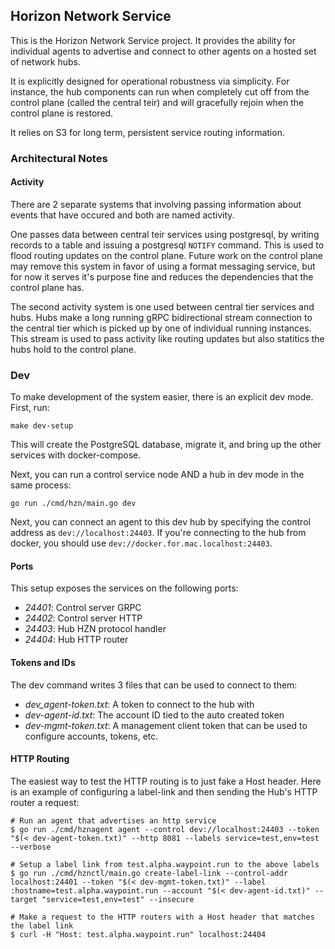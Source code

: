## Horizon Network Service

This is the Horizon Network Service project. It provides the ability for individual agents to advertise
and connect to other agents on a hosted set of network hubs.

It is explicitly designed for operational robustness via simplicity. For instance, the hub components can
run when completely cut off from the control plane (called the central teir) and will gracefully rejoin when
the control plane is restored.

It relies on S3 for long term, persistent service routing information.


### Architectural Notes

#### Activity

There are 2 separate systems that involving passing information about events that have occured and both are
named activity.

One passes data between central teir services using postgresql, by writing records to a table
and issuing a postgresql `NOTIFY` command. This is used to flood routing updates on the control plane.
Future work on the control plane may remove this system in favor of using a format messaging service, but
for now it serves it's purpose fine and reduces the dependencies that the control plane has.

The second activity system is one used between central tier services and hubs. Hubs make a long running
gRPC bidirectional stream connection to the central tier which is picked up by one of individual running
instances. This stream is used to pass activity like routing updates but also statitics the hubs hold to
the control plane.

### Dev

To make development of the system easier, there is an explicit dev mode. First, run:

```
make dev-setup
```

This will create the PostgreSQL database, migrate it, and bring up the other services with
docker-compose.

Next, you can run a control service node AND a hub in dev mode in the same process:

```
go run ./cmd/hzn/main.go dev
```

Next, you can connect an agent to this dev hub by specifying the control address as `dev://localhost:24403`.
If you're connecting to the hub from docker, you should use `dev://docker.for.mac.localhost:24403`.

#### Ports

This setup exposes the services on the following ports:

- _24401_: Control server GRPC
- _24402_: Control server HTTP
- _24403_: Hub HZN protocol handler
- _24404_: Hub HTTP router

#### Tokens and IDs

The dev command writes 3 files that can be used to connect to them:

- _dev_agent-token.txt_: A token to connect to the hub with
- _dev-agent-id.txt_: The account ID tied to the auto created token
- _dev-mgmt-token.txt_: A management client token that can be used to configure accounts, tokens, etc.

#### HTTP Routing

The easiest way to test the HTTP routing is to just fake a Host header. Here is an example of configuring
a label-link and then sending the Hub's HTTP router a request:

```
# Run an agent that advertises an http service
$ go run ./cmd/hznagent agent --control dev://localhost:24403 --token "$(< dev-agent-token.txt)" --http 8081 --labels service=test,env=test --verbose

# Setup a label link from test.alpha.waypoint.run to the above labels
$ go run ./cmd/hznctl/main.go create-label-link --control-addr localhost:24401 --token "$(< dev-mgmt-token.txt)" --label :hostname=test.alpha.waypoint.run --account "$(< dev-agent-id.txt)" --target "service=test,env=test" --insecure

# Make a request to the HTTP routers with a Host header that matches the label link
$ curl -H "Host: test.alpha.waypoint.run" localhost:24404
```

